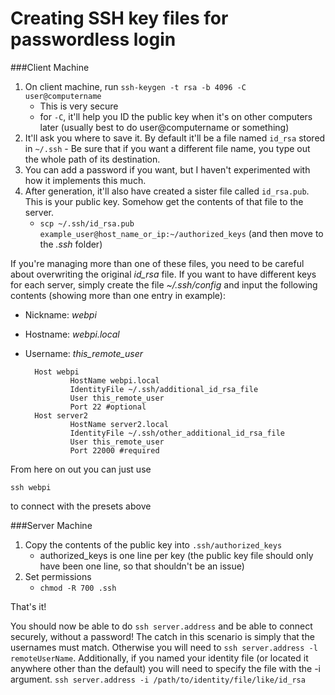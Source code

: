 <!-- permalink: 16d5905a76daf3851e4d3eed5bdb1fe4 DO NOT DELETE OR EDIT THIS LINE -->
# Creating SSH key files for passwordless login

###Client Machine
1. On client machine, run `ssh-keygen -t rsa -b 4096 -C user@computername`
	* This is very secure
	* for `-C`, it'll help you ID the public key when it's on other computers later (usually best to do user@computername or something)
2. It'll ask you where to save it. By default it'll be a file named `id_rsa` stored in `~/.ssh` - Be sure that if you want a different file name, you type out the whole path of its destination.
3. You can add a password if you want, but I haven't experimented with how it implements this much.
4. After generation, it'll also have created a sister file called `id_rsa.pub`. This is your public key. Somehow get the contents of that file to the server.
	* `scp ~/.ssh/id_rsa.pub example_user@host_name_or_ip:~/authorized_keys` (and then move to the *.ssh* folder)

If you're managing more than one of these files, you need to be careful about overwriting the original *id_rsa* file. If you want to have different keys for each server, simply create the file *~/.ssh/config* and input the following contents (showing more than one entry in example):

* Nickname: *webpi*
* Hostname: *webpi.local*
* Username: *this_remote_user*

		Host webpi
		        HostName webpi.local
		        IdentityFile ~/.ssh/additional_id_rsa_file
		        User this_remote_user
				Port 22 #optional
		Host server2
				HostName server2.local
				IdentityFile ~/.ssh/other_additional_id_rsa_file
				User this_remote_user
				Port 22000 #required

From here on out you can just use

	ssh webpi

to connect with the presets above


###Server Machine
1. Copy the contents of the public key into `.ssh/authorized_keys`
	* authorized_keys is one line per key (the public key file should only have been one line, so that shouldn't be an issue)
1. Set permissions
	* `chmod -R 700 .ssh`

That's it!

You should now be able to do `ssh server.address` and be able to connect securely, without a password! The catch in this scenario is simply that the usernames must match. Otherwise you will need to `ssh server.address -l remoteUserName`. Additionally, if you named your identity file (or located it anywhere other than the default) you will need to specify the file with the -i argument. `ssh server.address -i /path/to/identity/file/like/id_rsa`

